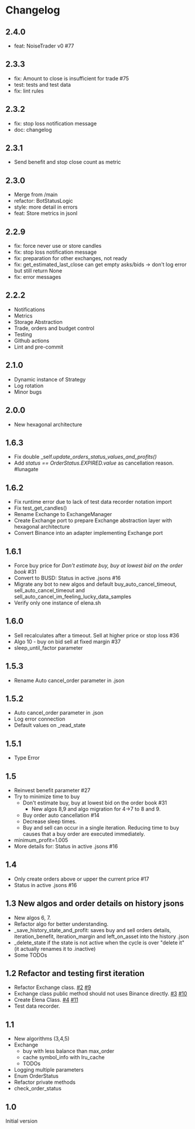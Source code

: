 # Changelog

## 2.4.0
- feat: NoiseTrader v0 #77

## 2.3.3
- fix: Amount to close is insufficient for trade #75
- test: tests and test data
- fix: lint rules

## 2.3.2
- fix: stop loss notification message
- doc: changelog

## 2.3.1
- Send benefit and stop close count as metric

## 2.3.0
- Merge from /main
- refactor: BotStatusLogic
- style: more detail in errors
- feat: Store metrics in jsonl

## 2.2.9
- fix: force never use or store candles
- fix: stop loss notification message 
- fix: preparation for other exchanges, not ready
- fix: get_estimated_last_close can get empty asks/bids -> don't log error but still return None
- fix: error messages

## 2.2.2
- Notifications
- Metrics
- Storage Abstraction
- Trade, orders and budget control
- Testing
- Github actions
- Lint and pre-commit

## 2.1.0
- Dynamic instance of Strategy
- Log rotation
- Minor bugs

## 2.0.0
- New hexagonal architecture

## 1.6.3
- Fix double _self._update_orders_status_values_and_profits()_
- Add _status == OrderStatus.EXPIRED.value_ as cancellation reason. #lunagate

## 1.6.2
- Fix runtime error due to lack of test data recorder notation import
- Fix test_get_candles()
- Rename Exchange to ExchangeManager
- Create Exchange port to prepare Exchange abstraction layer with hexagonal architecture
- Convert Binance into an adapter implementing Exchange port

## 1.6.1
- Force buy price for _Don't estimate buy, buy at lowest bid on the order book_ #31
- Convert to BUSD: Status in active .jsons #16
- Migrate any bot to new algos and default buy_auto_cancel_timeout, sell_auto_cancel_timeout and sell_auto_cancel_im_feeling_lucky_data_samples
- Verify only one instance of elena.sh

## 1.6.0
- Sell recalculates after a timeout. Sell at higher price or stop loss #36
- Algo 10 - buy on bid sell at fixed margin #37
- sleep_until_factor parameter 

## 1.5.3
- Rename Auto cancel_order parameter in .json

## 1.5.2

- Auto cancel_order parameter in .json
- Log error connection
- Default values on _read_state

## 1.5.1
- Type Error

## 1.5 
- Reinvest benefit parameter #27
- Try to minimize time to buy 
  - Don't estimate buy, buy at lowest bid on the order book #31
    - New algos 8,9 and algo migration for 4->7 to 8 and 9.
  - Buy order auto cancellation #14
  - Decrease sleep times.
  - Buy and sell can occur in a single iteration. Reducing time to buy causes that a buy order are executed immediately.
- minimum_profit=1.005
- More details for: Status in active .jsons #16

## 1.4
- Only create orders above or upper the current price #17
- Status in active .jsons #16

## 1.3 New algos and order details on history jsons
- New algos 6, 7.
- Refactor algo for better understanding.
- _save_history_state_and_profit: saves buy and sell orders details, iteration_benefit, iteration_margin and left_on_asset into the history .json
- _delete_state if the state is not active when the cycle is over "delete it" (it actually renames it to .inactive)
- Some TODOs

## 1.2 Refactor and testing first iteration
- Refactor Exchange class. [#2](https://github.com/Ciskam-Lab/elena/issues/2) [#9](https://github.com/Ciskam-Lab/elena/issues/9)
- Exchange class public method should not uses Binance directly. [#3](https://github.com/Ciskam-Lab/elena/issues/3) [#10](https://github.com/Ciskam-Lab/elena/issues/10) 
- Create Elena Class. [#4](https://github.com/Ciskam-Lab/elena/issues/4) [#11](https://github.com/Ciskam-Lab/elena/issues/11) 
- Test data recorder.

## 1.1
- New algorithms (3,4,5)
- Exchange 
  - buy with less balance than max_order
  - cache symbol_info with lru_cache
  - TODOs
- Logging multiple parameters
- Enum OrderStatus
- Refactor private methods
- check_order_status

## 1.0
Initial version